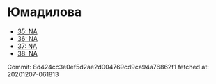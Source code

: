 # Юмадилова
- [35: NA](35.md)
- [36: NA](36.md)
- [37: NA](37.md)
- [38: NA](38.md)

Commit: 8d424cc3e0ef5d2ae2d004769cd9ca94a76862f1
 fetched at: 20201207-061813
